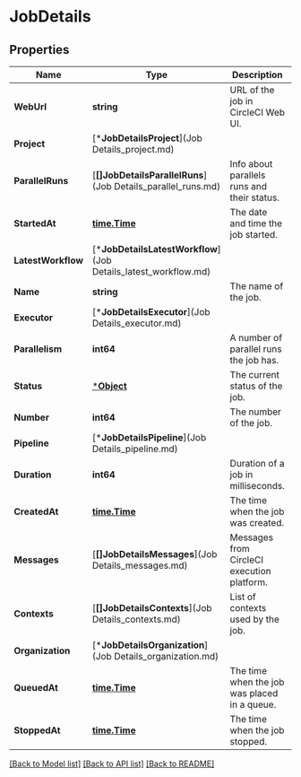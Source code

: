 # JobDetails

## Properties
Name | Type | Description | Notes
------------ | ------------- | ------------- | -------------
**WebUrl** | **string** | URL of the job in CircleCI Web UI. | [default to null]
**Project** | [***JobDetailsProject**](Job Details_project.md) |  | [default to null]
**ParallelRuns** | [**[]JobDetailsParallelRuns**](Job Details_parallel_runs.md) | Info about parallels runs and their status. | [default to null]
**StartedAt** | [**time.Time**](time.Time.md) | The date and time the job started. | [default to null]
**LatestWorkflow** | [***JobDetailsLatestWorkflow**](Job Details_latest_workflow.md) |  | [default to null]
**Name** | **string** | The name of the job. | [default to null]
**Executor** | [***JobDetailsExecutor**](Job Details_executor.md) |  | [default to null]
**Parallelism** | **int64** | A number of parallel runs the job has. | [default to null]
**Status** | [***Object**](.md) | The current status of the job. | [default to null]
**Number** | **int64** | The number of the job. | [default to null]
**Pipeline** | [***JobDetailsPipeline**](Job Details_pipeline.md) |  | [default to null]
**Duration** | **int64** | Duration of a job in milliseconds. | [default to null]
**CreatedAt** | [**time.Time**](time.Time.md) | The time when the job was created. | [default to null]
**Messages** | [**[]JobDetailsMessages**](Job Details_messages.md) | Messages from CircleCI execution platform. | [default to null]
**Contexts** | [**[]JobDetailsContexts**](Job Details_contexts.md) | List of contexts used by the job. | [default to null]
**Organization** | [***JobDetailsOrganization**](Job Details_organization.md) |  | [default to null]
**QueuedAt** | [**time.Time**](time.Time.md) | The time when the job was placed in a queue. | [default to null]
**StoppedAt** | [**time.Time**](time.Time.md) | The time when the job stopped. | [optional] [default to null]

[[Back to Model list]](../README.md#documentation-for-models) [[Back to API list]](../README.md#documentation-for-api-endpoints) [[Back to README]](../README.md)

